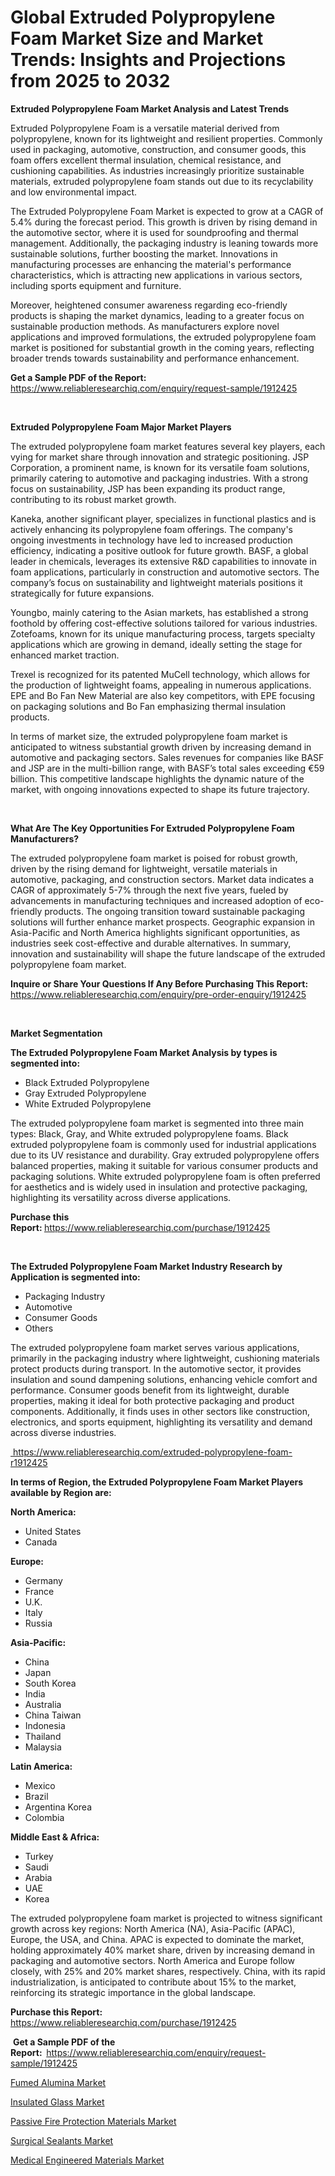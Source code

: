 <p><h1>Global Extruded Polypropylene Foam Market Size and Market Trends: Insights and Projections from 2025 to 2032</h1></p><p><strong>Extruded Polypropylene Foam Market Analysis and Latest Trends</strong></p>
<p><p>Extruded Polypropylene Foam is a versatile material derived from polypropylene, known for its lightweight and resilient properties. Commonly used in packaging, automotive, construction, and consumer goods, this foam offers excellent thermal insulation, chemical resistance, and cushioning capabilities. As industries increasingly prioritize sustainable materials, extruded polypropylene foam stands out due to its recyclability and low environmental impact.</p><p>The Extruded Polypropylene Foam Market is expected to grow at a CAGR of 5.4% during the forecast period. This growth is driven by rising demand in the automotive sector, where it is used for soundproofing and thermal management. Additionally, the packaging industry is leaning towards more sustainable solutions, further boosting the market. Innovations in manufacturing processes are enhancing the material's performance characteristics, which is attracting new applications in various sectors, including sports equipment and furniture.</p><p>Moreover, heightened consumer awareness regarding eco-friendly products is shaping the market dynamics, leading to a greater focus on sustainable production methods. As manufacturers explore novel applications and improved formulations, the extruded polypropylene foam market is positioned for substantial growth in the coming years, reflecting broader trends towards sustainability and performance enhancement.</p></p>
<p><strong>Get a Sample PDF of the Report:&nbsp;</strong> <a href="https://www.reliableresearchiq.com/enquiry/request-sample/1912425?utm_campaign=1876&utm_medium=2&utm_source=Github&utm_content=ia&utm_term=01042025&utm_id=extruded-polypropylene-foam">https://www.reliableresearchiq.com/enquiry/request-sample/1912425</a></p>
<p>&nbsp;</p>
<p><strong>Extruded Polypropylene Foam Major Market Players</strong></p>
<p><p>The extruded polypropylene foam market features several key players, each vying for market share through innovation and strategic positioning. JSP Corporation, a prominent name, is known for its versatile foam solutions, primarily catering to automotive and packaging industries. With a strong focus on sustainability, JSP has been expanding its product range, contributing to its robust market growth.</p><p>Kaneka, another significant player, specializes in functional plastics and is actively enhancing its polypropylene foam offerings. The company's ongoing investments in technology have led to increased production efficiency, indicating a positive outlook for future growth. BASF, a global leader in chemicals, leverages its extensive R&D capabilities to innovate in foam applications, particularly in construction and automotive sectors. The company’s focus on sustainability and lightweight materials positions it strategically for future expansions.</p><p>Youngbo, mainly catering to the Asian markets, has established a strong foothold by offering cost-effective solutions tailored for various industries. Zotefoams, known for its unique manufacturing process, targets specialty applications which are growing in demand, ideally setting the stage for enhanced market traction.</p><p>Trexel is recognized for its patented MuCell technology, which allows for the production of lightweight foams, appealing in numerous applications. EPE and Bo Fan New Material are also key competitors, with EPE focusing on packaging solutions and Bo Fan emphasizing thermal insulation products.</p><p>In terms of market size, the extruded polypropylene foam market is anticipated to witness substantial growth driven by increasing demand in automotive and packaging sectors. Sales revenues for companies like BASF and JSP are in the multi-billion range, with BASF’s total sales exceeding €59 billion. This competitive landscape highlights the dynamic nature of the market, with ongoing innovations expected to shape its future trajectory.</p></p>
<p>&nbsp;</p>
<p><strong>What Are The Key Opportunities For Extruded Polypropylene Foam Manufacturers?</strong></p>
<p><p>The extruded polypropylene foam market is poised for robust growth, driven by the rising demand for lightweight, versatile materials in automotive, packaging, and construction sectors. Market data indicates a CAGR of approximately 5-7% through the next five years, fueled by advancements in manufacturing techniques and increased adoption of eco-friendly products. The ongoing transition toward sustainable packaging solutions will further enhance market prospects. Geographic expansion in Asia-Pacific and North America highlights significant opportunities, as industries seek cost-effective and durable alternatives. In summary, innovation and sustainability will shape the future landscape of the extruded polypropylene foam market.</p></p>
<p><strong>Inquire or Share Your Questions If Any Before Purchasing This Report:</strong> <a href="https://www.reliableresearchiq.com/enquiry/pre-order-enquiry/1912425?utm_campaign=1876&utm_medium=2&utm_source=Github&utm_content=ia&utm_term=01042025&utm_id=extruded-polypropylene-foam">https://www.reliableresearchiq.com/enquiry/pre-order-enquiry/1912425</a></p>
<p>&nbsp;</p>
<p><strong>Market Segmentation</strong></p>
<p><strong>The Extruded Polypropylene Foam Market Analysis by types is segmented into:</strong></p>
<p><ul><li>Black Extruded Polypropylene</li><li>Gray Extruded Polypropylene</li><li>White Extruded Polypropylene</li></ul></p>
<p><p>The extruded polypropylene foam market is segmented into three main types: Black, Gray, and White extruded polypropylene foams. Black extruded polypropylene foam is commonly used for industrial applications due to its UV resistance and durability. Gray extruded polypropylene offers balanced properties, making it suitable for various consumer products and packaging solutions. White extruded polypropylene foam is often preferred for aesthetics and is widely used in insulation and protective packaging, highlighting its versatility across diverse applications.</p></p>
<p><strong>Purchase this Report:&nbsp;</strong><a href="https://www.reliableresearchiq.com/purchase/1912425?utm_campaign=1876&utm_medium=2&utm_source=Github&utm_content=ia&utm_term=01042025&utm_id=extruded-polypropylene-foam">https://www.reliableresearchiq.com/purchase/1912425</a></p>
<p>&nbsp;</p>
<p><strong>The Extruded Polypropylene Foam Market Industry Research by Application is segmented into:</strong></p>
<p><ul><li>Packaging Industry</li><li>Automotive</li><li>Consumer Goods</li><li>Others</li></ul></p>
<p><p>The extruded polypropylene foam market serves various applications, primarily in the packaging industry where lightweight, cushioning materials protect products during transport. In the automotive sector, it provides insulation and sound dampening solutions, enhancing vehicle comfort and performance. Consumer goods benefit from its lightweight, durable properties, making it ideal for both protective packaging and product components. Additionally, it finds uses in other sectors like construction, electronics, and sports equipment, highlighting its versatility and demand across diverse industries.</p></p>
<p><a href="https://www.reliableresearchiq.com/extruded-polypropylene-foam-r1912425?utm_campaign=1876&utm_medium=2&utm_source=Github&utm_content=ia&utm_term=01042025&utm_id=extruded-polypropylene-foam">&nbsp;https://www.reliableresearchiq.com/extruded-polypropylene-foam-r1912425</a></p>
<p><strong>In terms of Region, the Extruded Polypropylene Foam Market Players available by Region are:</strong></p>
<p>
    <p> <strong> North America: </strong>
        <ul>
            <li>United States</li>
            <li>Canada</li>
        </ul>
        </p> 
    <p> <strong> Europe: </strong>
        <ul>
            <li>Germany</li>
            <li>France</li>
            <li>U.K.</li>
            <li>Italy</li>
            <li>Russia</li>
        </ul>
        </p> 
    <p> <strong> Asia-Pacific: </strong>
        <ul>
            <li>China</li>
            <li>Japan</li>
            <li>South Korea</li>
            <li>India</li>
            <li>Australia</li>
            <li>China Taiwan</li>
            <li>Indonesia</li>
            <li>Thailand</li>
            <li>Malaysia</li>
        </ul>
        </p> 
    <p> <strong> Latin America: </strong>
        <ul>
            <li>Mexico</li>
            <li>Brazil</li>
            <li>Argentina Korea</li>
            <li>Colombia</li>
        </ul>
        </p> 
    <p> <strong> Middle East & Africa: </strong>
        <ul>
            <li>Turkey</li>
            <li>Saudi</li>
            <li>Arabia</li>
            <li>UAE</li>
            <li>Korea</li>
        </ul>
    </p>
    </p>
<p><p>The extruded polypropylene foam market is projected to witness significant growth across key regions: North America (NA), Asia-Pacific (APAC), Europe, the USA, and China. APAC is expected to dominate the market, holding approximately 40% market share, driven by increasing demand in packaging and automotive sectors. North America and Europe follow closely, with 25% and 20% market shares, respectively. China, with its rapid industrialization, is anticipated to contribute about 15% to the market, reinforcing its strategic importance in the global landscape. </p></p>
<p><strong>Purchase this Report: </strong><a href="https://www.reliableresearchiq.com/purchase/1912425?utm_campaign=1876&utm_medium=2&utm_source=Github&utm_content=ia&utm_term=01042025&utm_id=extruded-polypropylene-foam">https://www.reliableresearchiq.com/purchase/1912425</a></p>
<p>&nbsp;<strong>Get a Sample PDF of the Report:&nbsp;&nbsp;</strong><a href="https://www.reliableresearchiq.com/enquiry/request-sample/1912425?utm_campaign=1876&utm_medium=2&utm_source=Github&utm_content=ia&utm_term=01042025&utm_id=extruded-polypropylene-foam">https://www.reliableresearchiq.com/enquiry/request-sample/1912425</a></p>
<p><strong></strong></p>
<p><p><a href="https://github.com/nxauwedaroui2/Market-Research-Report-List-1/blob/main/fumed-alumina-market.md?utm_campaign=1876&utm_medium=2&utm_source=Github&utm_content=ia&utm_term=01042025&utm_id=extruded-polypropylene-foam">Fumed Alumina Market</a></p><p><a href="https://github.com/habyoneub/Market-Research-Report-List-1/blob/main/insulated-glass-market.md?utm_campaign=1876&utm_medium=2&utm_source=Github&utm_content=ia&utm_term=01042025&utm_id=extruded-polypropylene-foam">Insulated Glass Market</a></p><p><a href="https://github.com/kemauteve/Market-Research-Report-List-1/blob/main/passive-fire-protection-materials-market.md?utm_campaign=1876&utm_medium=2&utm_source=Github&utm_content=ia&utm_term=01042025&utm_id=extruded-polypropylene-foam">Passive Fire Protection Materials Market</a></p><p><a href="https://github.com/drissahrouk/Market-Research-Report-List-1/blob/main/surgical-sealants-market.md?utm_campaign=1876&utm_medium=2&utm_source=Github&utm_content=ia&utm_term=01042025&utm_id=extruded-polypropylene-foam">Surgical Sealants Market</a></p><p><a href="https://github.com/iontahoehlct/Market-Research-Report-List-1/blob/main/medical-engineered-materials-market.md?utm_campaign=1876&utm_medium=2&utm_source=Github&utm_content=ia&utm_term=01042025&utm_id=extruded-polypropylene-foam">Medical Engineered Materials Market</a></p></p>